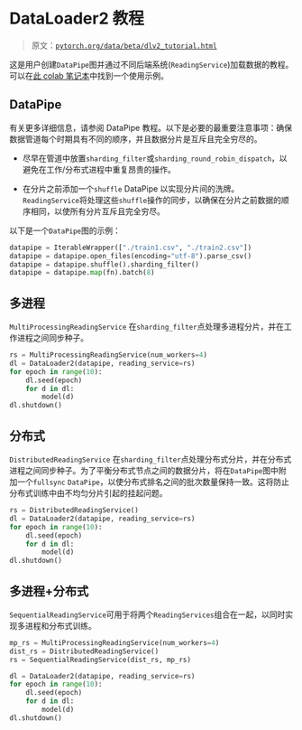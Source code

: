 # DataLoader2 教程

> 原文：[`pytorch.org/data/beta/dlv2_tutorial.html`](https://pytorch.org/data/beta/dlv2_tutorial.html)

这是用户创建`DataPipe`图并通过不同后端系统(`ReadingService`)加载数据的教程。可以在[此 colab 笔记本](https://colab.research.google.com/drive/1eSvp-eUDYPj0Sd0X_Mv9s9VkE8RNDg1u)中找到一个使用示例。

## DataPipe

有关更多详细信息，请参阅 DataPipe 教程。以下是必要的最重要注意事项：确保数据管道每个时期具有不同的顺序，并且数据分片是互斥且完全穷尽的。

+   尽早在管道中放置`sharding_filter`或`sharding_round_robin_dispatch`，以避免在工作/分布式进程中重复昂贵的操作。

+   在分片之前添加一个`shuffle` DataPipe 以实现分片间的洗牌。`ReadingService`将处理这些`shuffle`操作的同步，以确保在分片之前数据的顺序相同，以使所有分片互斥且完全穷尽。

以下是一个`DataPipe`图的示例：

```py
datapipe = IterableWrapper(["./train1.csv", "./train2.csv"])
datapipe = datapipe.open_files(encoding="utf-8").parse_csv()
datapipe = datapipe.shuffle().sharding_filter()
datapipe = datapipe.map(fn).batch(8) 
```

## 多进程

`MultiProcessingReadingService` 在`sharding_filter`点处理多进程分片，并在工作进程之间同步种子。

```py
rs = MultiProcessingReadingService(num_workers=4)
dl = DataLoader2(datapipe, reading_service=rs)
for epoch in range(10):
    dl.seed(epoch)
    for d in dl:
        model(d)
dl.shutdown() 
```

## 分布式

`DistributedReadingService` 在`sharding_filter`点处理分布式分片，并在分布式进程之间同步种子。为了平衡分布式节点之间的数据分片，将在`DataPipe`图中附加一个`fullsync` `DataPipe`，以使分布式排名之间的批次数量保持一致。这将防止分布式训练中由不均匀分片引起的挂起问题。

```py
rs = DistributedReadingService()
dl = DataLoader2(datapipe, reading_service=rs)
for epoch in range(10):
    dl.seed(epoch)
    for d in dl:
        model(d)
dl.shutdown() 
```

## 多进程+分布式

`SequentialReadingService`可用于将两个`ReadingServices`组合在一起，以同时实现多进程和分布式训练。

```py
mp_rs = MultiProcessingReadingService(num_workers=4)
dist_rs = DistributedReadingService()
rs = SequentialReadingService(dist_rs, mp_rs)

dl = DataLoader2(datapipe, reading_service=rs)
for epoch in range(10):
    dl.seed(epoch)
    for d in dl:
        model(d)
dl.shutdown() 
```
